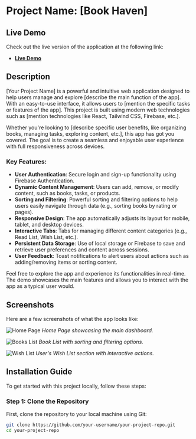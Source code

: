 # Project Name: [Book Haven]

## **Live Demo**

Check out the live version of the application at the following link:

- **[Live Demo](https://chic-gumdrop-c322bb.netlify.app/)**

## **Description**

[Your Project Name] is a powerful and intuitive web application designed to help users manage and explore [describe the main function of the app]. With an easy-to-use interface, it allows users to [mention the specific tasks or features of the app]. This project is built using modern web technologies such as [mention technologies like React, Tailwind CSS, Firebase, etc.].

Whether you're looking to [describe specific user benefits, like organizing books, managing tasks, exploring content, etc.], this app has got you covered. The goal is to create a seamless and enjoyable user experience with full responsiveness across devices.

### **Key Features:**

- **User Authentication**: Secure login and sign-up functionality using Firebase Authentication.
- **Dynamic Content Management**: Users can add, remove, or modify content, such as books, tasks, or products.
- **Sorting and Filtering**: Powerful sorting and filtering options to help users easily navigate through data (e.g., sorting books by rating or pages).
- **Responsive Design**: The app automatically adjusts its layout for mobile, tablet, and desktop devices.
- **Interactive Tabs**: Tabs for managing different content categories (e.g., Read List, Wish List, etc.).
- **Persistent Data Storage**: Use of local storage or Firebase to save and retrieve user preferences and content across sessions.
- **User Feedback**: Toast notifications to alert users about actions such as adding/removing items or sorting content.



Feel free to explore the app and experience its functionalities in real-time. The demo showcases the main features and allows you to interact with the app as a typical user would.

## **Screenshots**

Here are a few screenshots of what the app looks like:

![Home Page](https://your-screenshot-link.com/screenshot1.png)
*Home Page showcasing the main dashboard.*

![Books List](https://your-screenshot-link.com/screenshot2.png)
*Book List with sorting and filtering options.*

![Wish List](https://your-screenshot-link.com/screenshot3.png)
*User's Wish List section with interactive actions.*

## **Installation Guide**

To get started with this project locally, follow these steps:

### Step 1: Clone the Repository

First, clone the repository to your local machine using Git:

```bash
git clone https://github.com/your-username/your-project-repo.git
cd your-project-repo
